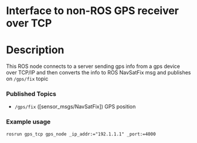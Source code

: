 Interface to non-ROS GPS receiver over TCP
===============================

# Description
This ROS node connects to a server sending gps info from a gps device 
over TCP/IP and then converts the info to ROS NavSatFix msg and publishes
on `/gps/fix` topic

### Published Topics
- `/gps/fix` ([sensor_msgs/NavSatFix]) GPS position

### Example usage
```
rosrun gps_tcp gps_node _ip_addr:="192.1.1.1" _port:=4000
```
